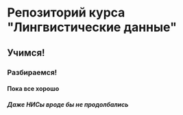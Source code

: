 # Репозиторий курса "Лингвистические данные"
## Учимся!
### Разбираемся!
#### Пока все хорошо
##### Даже НИСы вроде бы не продолбались
